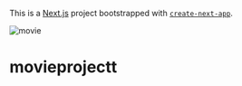 This is a [Next.js](https://nextjs.org) project bootstrapped with [`create-next-app`](https://nextjs.org/docs/pages/api-reference/create-next-app).

![movie](https://github.com/user-attachments/assets/909bee35-177f-47b1-b76c-c341617c733c)

# movieprojectt
